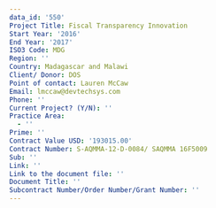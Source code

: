 ```yaml
---
data_id: '550'
Project Title: Fiscal Transparency Innovation
Start Year: '2016'
End Year: '2017'
ISO3 Code: MDG
Region: ''
Country: Madagascar and Malawi
Client/ Donor: DOS
Point of contact: Lauren McCaw
Email: lmccaw@devtechsys.com
Phone: ''
Current Project? (Y/N): ''
Practice Area:
  - ''
Prime: ''
Contract Value USD: '193015.00'
Contract Number: S-AQMMA-12-D-0084/ SAQMMA 16F5009
Sub: ''
Link: ''
Link to the document file: ''
Document Title: ''
Subcontract Number/Order Number/Grant Number: ''
---
```

